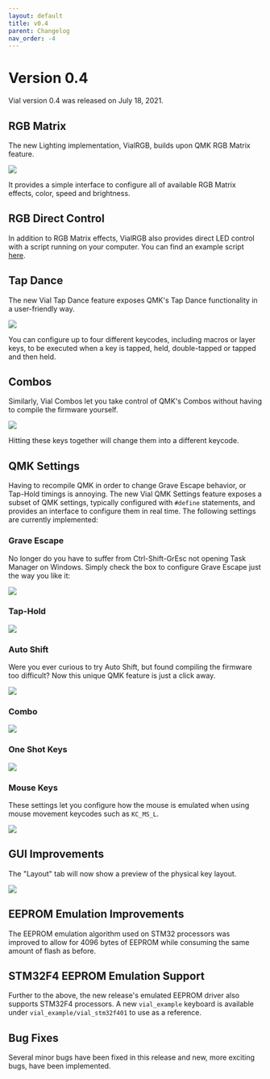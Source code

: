```yaml
---
layout: default
title: v0.4
parent: Changelog
nav_order: -4
---
```


# Version 0.4

Vial version 0.4 was released on July 18, 2021.

## RGB Matrix

The new Lighting implementation, VialRGB, builds upon QMK RGB Matrix feature.

![](/img/release-0.4/rgb_matrix.png)

It provides a simple interface to configure all of available RGB Matrix effects, color, speed and brightness.

## RGB Direct Control

In addition to RGB Matrix effects, VialRGB also provides direct LED control with a script running on your computer. You can find an example script [here](https://gist.github.com/xyzz/c91ae462197d4ef30d034bb6ff4c945e).

## Tap Dance

The new Vial Tap Dance feature exposes QMK's Tap Dance functionality in a user-friendly way.

![](/img/release-0.4/tap_dance.png)

You can configure up to four different keycodes, including macros or layer keys, to be executed when a key is tapped, held, double-tapped or tapped and then held.

## Combos

Similarly, Vial Combos let you take control of QMK's Combos without having to compile the firmware yourself.

![](/img/release-0.4/combos.png)

Hitting these keys together will change them into a different keycode.

## QMK Settings

Having to recompile QMK in order to change Grave Escape behavior, or Tap-Hold timings is annoying. The new Vial QMK Settings feature exposes a subset of QMK settings, typically configured with `#define` statements, and provides an interface to configure them in real time. The following settings are currently implemented:

### Grave Escape

No longer do you have to suffer from Ctrl-Shift-GrEsc not opening Task Manager on Windows. Simply check the box to configure Grave Escape just the way you like it:

![](/img/release-0.4/qs_grave_escape.png)

### Tap-Hold

![](/img/release-0.4/qs_tap_hold.png)

### Auto Shift

Were you ever curious to try Auto Shift, but found compiling the firmware too difficult? Now this unique QMK feature is just a click away.

![](/img/release-0.4/qs_autoshift.png)

### Combo

![](/img/release-0.4/qs_combo.png)

### One Shot Keys

![](/img/release-0.4/qs_osk.png)

### Mouse Keys

These settings let you configure how the mouse is emulated when using mouse movement keycodes such as `KC_MS_L`.

![](/img/release-0.4/qs_mouse_keys.png)

## GUI Improvements

The "Layout" tab will now show a preview of the physical key layout.

![](/img/release-0.4/layout_editor.png)

## EEPROM Emulation Improvements

The EEPROM emulation algorithm used on STM32 processors was improved to allow for 4096 bytes of EEPROM while consuming the same amount of flash as before.

## STM32F4 EEPROM Emulation Support

Further to the above, the new release's emulated EEPROM driver also supports STM32F4 processors. A new `vial_example` keyboard is available under `vial_example/vial_stm32f401` to use as a reference.

## Bug Fixes

Several minor bugs have been fixed in this release and new, more exciting bugs, have been implemented.
